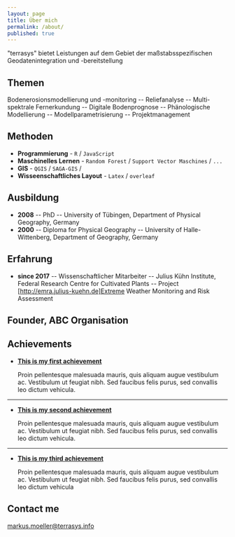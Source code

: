 ```yaml
---
layout: page
title: Über mich
permalink: /about/
published: true
---
```

"terrasys" bietet Leistungen auf dem Gebiet der maßstabsspezifischen Geodatenintegration und -bereitstellung 

## Themen
Bodenerosionsmodellierung und -monitoring --  Reliefanalyse -- Multi-spektrale  Fernerkundung -- Digitale Bodenprognose -- Phänologische Modellierung -- Modellparametrisierung -- Projektmanagement

## Methoden
* **Programmierung** - `R` / `JavaScript`
* **Maschinelles Lernen** - `Random Forest` / `Support Vector Maschines` / `...`
* **GIS** - `QGIS` / `SAGA-GIS` /  
* **Wisseenschaftliches Layout** - `Latex` / `overleaf`

## Ausbildung
* **2008** -- PhD -- University of Tübingen, Department of Physical Geography, Germany
* **2000** -- Diploma for Physical Geography -- University of Halle-Wittenberg, Department of Geography, Germany

## Erfahrung
* **since 2017** -- Wissenschaftlicher Mitarbeiter -- Julius Kühn Institute, Federal Research Centre for Cultivated Plants -- Project [http://emra.julius-kuehn.de]Extreme Weather Monitoring and Risk Assessment

## Founder, ABC Organisation
    
    
## Achievements


* [**This is my first achievement**](#) 
   
   Proin pellentesque malesuada mauris, quis aliquam augue vestibulum ac. Vestibulum ut feugiat nibh. Sed faucibus felis purus, sed convallis leo dictum vehicula.

***

* [**This is my second achievement**](#) 

    Proin pellentesque malesuada mauris, quis aliquam augue vestibulum ac. Vestibulum ut feugiat nibh. Sed faucibus felis purus, sed convallis leo dictum vehicula.

***

* [**This is my third achievement**](#) 

   Proin pellentesque malesuada mauris, quis aliquam augue vestibulum ac. Vestibulum ut feugiat nibh. Sed faucibus felis purus, sed convallis leo dictum vehicula


## Contact me

[markus.moeller@terrasys.info](mailto:markus.moeller@terrasys.info)
